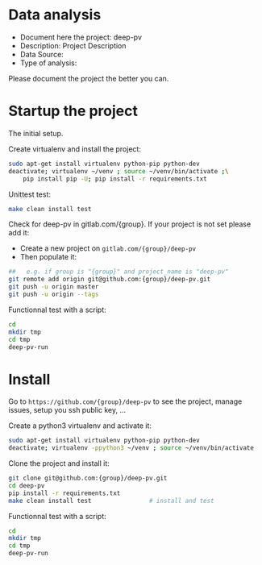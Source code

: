 # Data analysis
- Document here the project: deep-pv
- Description: Project Description
- Data Source:
- Type of analysis:

Please document the project the better you can.

# Startup the project

The initial setup.

Create virtualenv and install the project:
```bash
sudo apt-get install virtualenv python-pip python-dev
deactivate; virtualenv ~/venv ; source ~/venv/bin/activate ;\
    pip install pip -U; pip install -r requirements.txt
```

Unittest test:
```bash
make clean install test
```

Check for deep-pv in gitlab.com/{group}.
If your project is not set please add it:

- Create a new project on `gitlab.com/{group}/deep-pv`
- Then populate it:

```bash
##   e.g. if group is "{group}" and project_name is "deep-pv"
git remote add origin git@github.com:{group}/deep-pv.git
git push -u origin master
git push -u origin --tags
```

Functionnal test with a script:

```bash
cd
mkdir tmp
cd tmp
deep-pv-run
```

# Install

Go to `https://github.com/{group}/deep-pv` to see the project, manage issues,
setup you ssh public key, ...

Create a python3 virtualenv and activate it:

```bash
sudo apt-get install virtualenv python-pip python-dev
deactivate; virtualenv -ppython3 ~/venv ; source ~/venv/bin/activate
```

Clone the project and install it:

```bash
git clone git@github.com:{group}/deep-pv.git
cd deep-pv
pip install -r requirements.txt
make clean install test                # install and test
```
Functionnal test with a script:

```bash
cd
mkdir tmp
cd tmp
deep-pv-run
```

